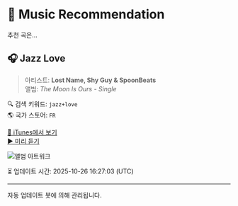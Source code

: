 
# 🎵 Music Recommendation

추천 곡은...

## 🎧 Jazz Love  
> 아티스트: **Lost Name, Shy Guy & SpoonBeats**  
> 앨범: _The Moon Is Ours - Single_  

🔍 검색 키워드: `jazz+love`  
🌎 국가 스토어: `FR`

[🔗 iTunes에서 보기](https://music.apple.com/fr/album/jazz-love/1672148091?i=1672148092&uo=4)  
[▶️ 미리 듣기](https://audio-ssl.itunes.apple.com/itunes-assets/AudioPreview116/v4/f1/e2/7a/f1e27abe-b2b4-6477-9c3a-68fc29f97a2f/mzaf_12274429700362414859.plus.aac.p.m4a)

![앨범 아트워크](https://is1-ssl.mzstatic.com/image/thumb/Music116/v4/f5/4b/03/f54b038c-8e17-6b73-6c2d-fb6b8e7d5292/1963621193539_cover.jpg/100x100bb.jpg)

⏳ 업데이트 시간: 2025-10-26 16:27:03 (UTC)

---
자동 업데이트 봇에 의해 관리됩니다.
